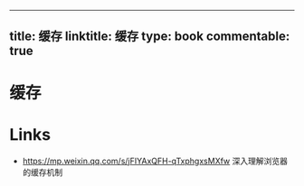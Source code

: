 
---
title: 缓存
linktitle: 缓存
type: book
commentable: true
---

# 缓存

# Links

- https://mp.weixin.qq.com/s/jFIYAxQFH-qTxphgxsMXfw 深入理解浏览器的缓存机制
    
